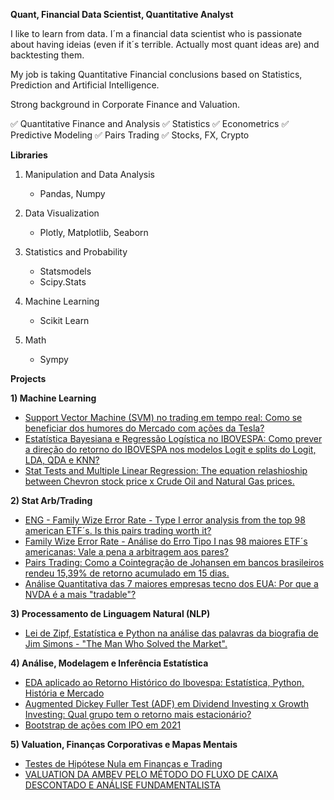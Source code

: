 **Quant, Financial Data Scientist, Quantitative Analyst**

I like to learn from data. 
I´m a financial data scientist who is passionate about having ideias (even if it´s terrible. Actually most quant ideas are) and backtesting them.

My job is taking Quantitative Financial conclusions based on Statistics, Prediction and Artificial Intelligence.

Strong background in Corporate Finance and Valuation. 
 
✅ Quantitative Finance and Analysis
✅ Statistics
✅ Econometrics
✅ Predictive Modeling
✅ Pairs Trading
✅ Stocks, FX, Crypto


**Libraries**
 
 1) Manipulation and Data Analysis
    - Pandas, Numpy
 

2) Data Visualization
    - Plotly, Matplotlib, Seaborn
 
 

 3) Statistics and Probability
    - Statsmodels
    - Scipy.Stats
 
 
 5) Machine Learning
    - Scikit Learn
   
 6) Math
    - Sympy


**Projects**

**1) Machine Learning**
- [Support Vector Machine (SVM) no trading em tempo real: Como se beneficiar dos humores do Mercado com ações da Tesla?](https://github.com/xandequant/xandequant/blob/main/SVM_trading.ipynb)
- [Estatística Bayesiana e Regressão Logística no IBOVESPA: Como prever a direção do retorno do IBOVESPA nos modelos Logit e splits do Logit, LDA, QDA e KNN?](https://github.com/xandequant/xandequant/blob/main/Regress%C3%A3o_Log%C3%ADstica_no_ibov.ipynb)
- [Stat Tests and Multiple Linear Regression: The equation relashioship between Chevron stock price x Crude Oil and Natural Gas prices.](https://github.com/xandequant/xandequant/blob/main/Chevron_x_Crude_oil_x_Nat_Gas.ipynb)


**2) Stat Arb/Trading**
- [ENG - Family Wize Error Rate - Type I error analysis from the top 98 american ETF´s. Is this pairs trading worth it?](https://github.com/xandequant/xandequant/blob/main/FWER_on_ETF%C2%B4s.ipynb)
- [Family Wize Error Rate - Análise do Erro Tipo I nas 98 maiores ETF´s americanas: Vale a pena a arbitragem aos pares?](https://github.com/xandequant/xandequant/blob/main/FWER_em_fundos_mutuos.ipynb)
- [Pairs Trading: Como a Cointegração de Johansen em bancos brasileiros rendeu 15,39% de retorno acumulado em 15 dias.](https://github.com/xandequant/xandequant/blob/main/Cointegra%C3%A7%C3%A3o%20e%20backtest.ipynb)
- [Análise Quantitativa das 7 maiores empresas tecno dos EUA: Por que a NVDA é a mais "tradable"?](https://github.com/xandequant/xandequant/blob/main/Magnificant_7_trading.ipynb)



**3) Processamento de Linguagem Natural (NLP)**
- [Lei de Zipf, Estatística e Python na análise das palavras da biografia de Jim Simons - "The Man Who Solved the Market".](https://github.com/xandequant/xandequant/blob/main/Lei_de_Zipf_em_TMWSM.ipynb)


**4) Análise, Modelagem e Inferência Estatística**
- [EDA aplicado ao Retorno Histórico do Ibovespa: Estatística, Python, História e Mercado](https://github.com/xandequant/xandequant/blob/main/Retorno_hist%C3%B3rico_ibovespa.ipynb)
- [Augmented Dickey Fuller Test (ADF) em Dividend Investing x Growth Investing: Qual grupo tem o retorno mais estacionário?](https://github.com/xandequant/xandequant/blob/main/ADF_dividend_x_growth.ipynb)
- [Bootstrap de ações com IPO em 2021](https://github.com/xandequant/xandequant/blob/main/Bootstrap_IPO_2021.ipynb)


**5) Valuation, Finanças Corporativas e Mapas Mentais**
- [Testes de Hipótese Nula em Finanças e Trading](https://github.com/xandequant/xandequant/blob/main/Testes%20de%20HO%20em%20finan%C3%A7as.xlsx)
- [VALUATION DA AMBEV PELO MÉTODO DO FLUXO DE CAIXA DESCONTADO E ANÁLISE FUNDAMENTALISTA](https://github.com/xandequant/xandequant/blob/main/Valuation%20AMBEV.pdf)

